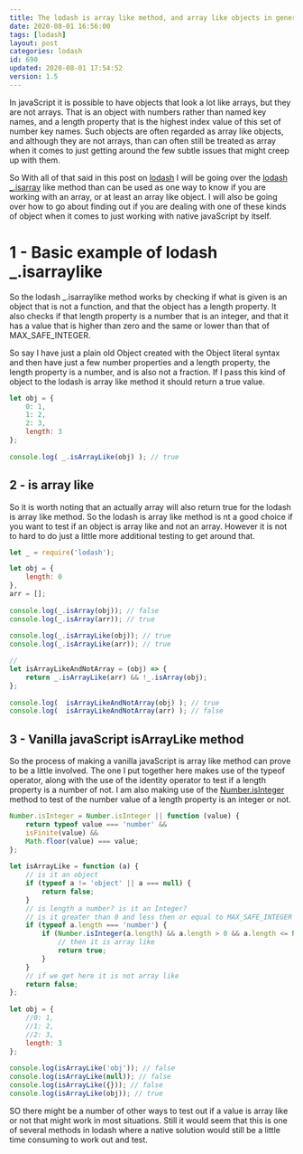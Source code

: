 ```yaml
---
title: The lodash is array like method, and array like objects in general
date: 2020-08-01 16:56:00
tags: [lodash]
layout: post
categories: lodash
id: 690
updated: 2020-08-01 17:54:52
version: 1.5
---
```


In javaScript it is possible to have objects that look a lot like arrays, but they are not arrays. That is an object with numbers rather than named key names, and a length property that is the highest index value of this set of number key names. Such objects are often regarded as array like objects, and although they are not arrays, than can often still be treated as array when it comes to just getting around the few subtle issues that might creep up with them.

So With all of that said in this post on [lodash](https://lodash.com/) I will be going over the [lodash \_.isarray](https://lodash.com/docs/4.17.15#isArrayLike) like method than can be used as one way to know if you are working with an array, or at least an array like object. I will also be going over how to go about finding out if you are dealing with one of these kinds of object when it comes to just working with native javaScript by itself.

<!-- more -->

# 1 - Basic example of lodash \_.isarraylike

So the lodash \_.isarraylike method works by checking if what is given is an object that is not a function, and that the object has a length property. It also checks if that length property is a number that is an integer, and that it has a value that is higher than zero and the same or lower than that of MAX_SAFE_INTEGER.

So say I have just a plain old Object created with the Object literal syntax and then have just a few number properties and a length property, the length property is a number, and is also not a fraction. If I pass this kind of object to the lodash is array like method it should return a true value.

```js
let obj = {
    0: 1,
    1: 2,
    2: 3,
    length: 3
};
 
console.log( _.isArrayLike(obj) ); // true
```

## 2 - is array like

So it is worth noting that an actually array will also return true for the lodash is array like method. So the lodash is array like method is nt a good choice if you want to test if an object is array like and not an array. However it is not to hard to do just a little more additional testing to get around that.

```js
let _ = require('lodash');

let obj = {
    length: 0
},
arr = [];
 
console.log(_.isArray(obj)); // false
console.log(_.isArray(arr)); // true
 
console.log(_.isArrayLike(obj)); // true
console.log(_.isArrayLike(arr)); // true

//
let isArrayLikeAndNotArray = (obj) => {
    return _.isArrayLike(arr) && !_.isArray(obj);
};
 
console.log(  isArrayLikeAndNotArray(obj) ); // true
console.log(  isArrayLikeAndNotArray(arr) ); // false
```

## 3 - Vanilla javaScript isArrayLike method

So the process of making a vanilla javaScript is array like method can prove to be a little involved. The one I put together here makes use of the typeof operator, along with the use of the identity operator to test if a length property is a number of not. I am also making use of the [Number.isInteger](https://developer.mozilla.org/en-US/docs/Web/JavaScript/Reference/Global_Objects/Number/isInteger) method to test of the number value of a length property is an integer or not.

```js
Number.isInteger = Number.isInteger || function (value) {
    return typeof value === 'number' &&
    isFinite(value) &&
    Math.floor(value) === value;
};
 
let isArrayLike = function (a) {
    // is it an object
    if (typeof a != 'object' || a === null) {
        return false;
    }
    // is length a number? is it an Integer?
    // is it greater than 0 and less then or equal to MAX_SAFE_INTEGER
    if (typeof a.length === 'number') {
        if (Number.isInteger(a.length) && a.length > 0 && a.length <= Number.MAX_SAFE_INTEGER) {
            // then it is array like
            return true;
        }
    }
    // if we get here it is not array like
    return false;
};
 
let obj = {
    //0: 1,
    //1: 2,
    //2: 3,
    length: 3
};
 
console.log(isArrayLike('obj')); // false
console.log(isArrayLike(null)); // false
console.log(isArrayLike({})); // false
console.log(isArrayLike(obj)); // true
```

SO there might be a number of other ways to test out if a value is array like or not that might work in most situations. Still it would seem that this is one of several methods in lodash where a native solution would still be a little time consuming to work out and test.